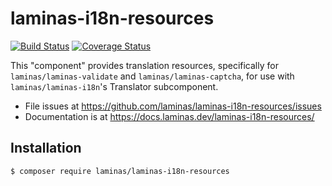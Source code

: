 # laminas-i18n-resources

[![Build Status](https://travis-ci.com/laminas/laminas-i18n-resources.svg?branch=master)](https://travis-ci.com/laminas/laminas-i18n-resources)
[![Coverage Status](https://coveralls.io/repos/github/laminas/laminas-i18n-resources/badge.svg?branch=master)](https://coveralls.io/github/laminas/laminas-i18n-resources?branch=master)

This "component" provides translation resources, specifically for `laminas/laminas-validate` and
`laminas/laminas-captcha`, for use with `laminas/laminas-i18n`'s Translator subcomponent.

- File issues at https://github.com/laminas/laminas-i18n-resources/issues
- Documentation is at https://docs.laminas.dev/laminas-i18n-resources/

## Installation

```console
$ composer require laminas/laminas-i18n-resources
```
